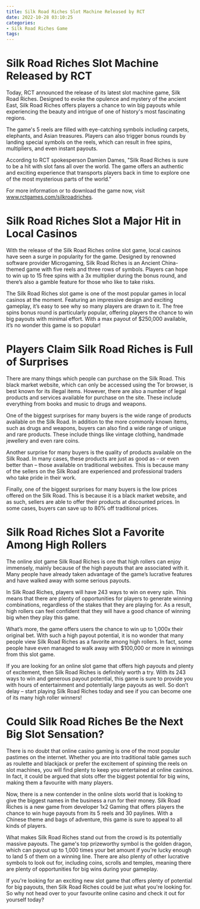 ```yaml
---
title: Silk Road Riches Slot Machine Released by RCT
date: 2022-10-28 03:10:25
categories:
- Silk Road Riches Game
tags:
---
```



#  Silk Road Riches Slot Machine Released by RCT

Today, RCT announced the release of its latest slot machine game, Silk Road Riches. Designed to evoke the opulence and mystery of the ancient East, Silk Road Riches offers players a chance to win big payouts while experiencing the beauty and intrigue of one of history's most fascinating regions.

The game's 5 reels are filled with eye-catching symbols including carpets, elephants, and Asian treasures. Players can also trigger bonus rounds by landing special symbols on the reels, which can result in free spins, multipliers, and even instant payouts.

According to RCT spokesperson Damien Dames, "Silk Road Riches is sure to be a hit with slot fans all over the world. The game offers an authentic and exciting experience that transports players back in time to explore one of the most mysterious parts of the world."

For more information or to download the game now, visit www.rctgames.com/silkroadriches.

#  Silk Road Riches Slot a Major Hit in Local Casinos

With the release of the Silk Road Riches online slot game, local casinos have seen a surge in popularity for the game. Designed by renowned software provider Microgaming, Silk Road Riches is an Ancient China-themed game with five reels and three rows of symbols. Players can hope to win up to 15 free spins with a 3x multiplier during the bonus round, and there’s also a gamble feature for those who like to take risks.

The Silk Road Riches slot game is one of the most popular games in local casinos at the moment. Featuring an impressive design and exciting gameplay, it’s easy to see why so many players are drawn to it. The free spins bonus round is particularly popular, offering players the chance to win big payouts with minimal effort. With a max payout of $250,000 available, it’s no wonder this game is so popular!

#  Players Claim Silk Road Riches is Full of Surprises

There are many things which people can purchase on the Silk Road. This black market website, which can only be accessed using the Tor browser, is best known for its illegal items. However, there are also a number of legal products and services available for purchase on the site. These include everything from books and music to drugs and weapons.

One of the biggest surprises for many buyers is the wide range of products available on the Silk Road. In addition to the more commonly known items, such as drugs and weapons, buyers can also find a wide range of unique and rare products. These include things like vintage clothing, handmade jewellery and even rare coins.

Another surprise for many buyers is the quality of products available on the Silk Road. In many cases, these products are just as good as – or even better than – those available on traditional websites. This is because many of the sellers on the Silk Road are experienced and professional traders who take pride in their work.

Finally, one of the biggest surprises for many buyers is the low prices offered on the Silk Road. This is because it is a black market website, and as such, sellers are able to offer their products at discounted prices. In some cases, buyers can save up to 80% off traditional prices.

#  Silk Road Riches Slot a Favorite Among High Rollers

The online slot game Silk Road Riches is one that high rollers can enjoy immensely, mainly because of the high payouts that are associated with it. Many people have already taken advantage of the game’s lucrative features and have walked away with some serious payouts.

In Silk Road Riches, players will have 243 ways to win on every spin. This means that there are plenty of opportunities for players to generate winning combinations, regardless of the stakes that they are playing for. As a result, high rollers can feel confident that they will have a good chance of winning big when they play this game.

What’s more, the game offers users the chance to win up to 1,000x their original bet. With such a high payout potential, it is no wonder that many people view Silk Road Riches as a favorite among high rollers. In fact, some people have even managed to walk away with $100,000 or more in winnings from this slot game.

If you are looking for an online slot game that offers high payouts and plenty of excitement, then Silk Road Riches is definitely worth a try. With its 243 ways to win and generous payout potential, this game is sure to provide you with hours of entertainment and potentially large payouts as well. So don’t delay – start playing Silk Road Riches today and see if you can become one of its many high roller winners!

#  Could Silk Road Riches Be the Next Big Slot Sensation?

There is no doubt that online casino gaming is one of the most popular pastimes on the internet. Whether you are into traditional table games such as roulette and blackjack or prefer the excitement of spinning the reels on slot machines, you will find plenty to keep you entertained at online casinos. In fact, it could be argued that slots offer the biggest potential for big wins, making them a favourite with many players.

Now, there is a new contender in the online slots world that is looking to give the biggest names in the business a run for their money. Silk Road Riches is a new game from developer 1x2 Gaming that offers players the chance to win huge payouts from its 5 reels and 30 paylines. With a Chinese theme and bags of adventure, this game is sure to appeal to all kinds of players.

What makes Silk Road Riches stand out from the crowd is its potentially massive payouts. The game's top prizeworthy symbol is the golden dragon, which can payout up to 1,000 times your bet amount if you're lucky enough to land 5 of them on a winning line. There are also plenty of other lucrative symbols to look out for, including coins, scrolls and temples, meaning there are plenty of opportunities for big wins during your gameplay.

If you're looking for an exciting new slot game that offers plenty of potential for big payouts, then Silk Road Riches could be just what you're looking for. So why not head over to your favourite online casino and check it out for yourself today?